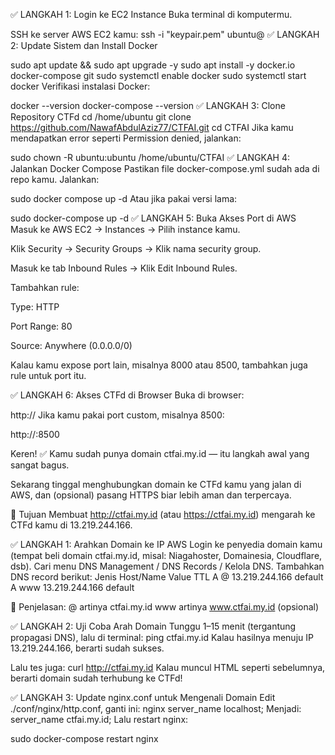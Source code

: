 ✅ LANGKAH 1: Login ke EC2 Instance
Buka terminal di komputermu.

SSH ke server AWS EC2 kamu:
ssh -i "keypair.pem" ubuntu@<public-ip-ec2>
✅ LANGKAH 2: Update Sistem dan Install Docker

sudo apt update && sudo apt upgrade -y
sudo apt install -y docker.io docker-compose git
sudo systemctl enable docker
sudo systemctl start docker
Verifikasi instalasi Docker:

docker --version
docker-compose --version
✅ LANGKAH 3: Clone Repository CTFd
cd /home/ubuntu
git clone https://github.com/NawafAbdulAziz77/CTFAI.git
cd CTFAI
Jika kamu mendapatkan error seperti Permission denied, jalankan:

sudo chown -R ubuntu:ubuntu /home/ubuntu/CTFAI
✅ LANGKAH 4: Jalankan Docker Compose
Pastikan file docker-compose.yml sudah ada di repo kamu. Jalankan:

sudo docker compose up -d
Atau jika pakai versi lama:

sudo docker-compose up -d
✅ LANGKAH 5: Buka Akses Port di AWS
Masuk ke AWS EC2 → Instances → Pilih instance kamu.

Klik Security → Security Groups → Klik nama security group.

Masuk ke tab Inbound Rules → Klik Edit Inbound Rules.

Tambahkan rule:

Type: HTTP

Port Range: 80

Source: Anywhere (0.0.0.0/0)

Kalau kamu expose port lain, misalnya 8000 atau 8500, tambahkan juga rule untuk port itu.

✅ LANGKAH 6: Akses CTFd di Browser
Buka di browser:

http://<public-ip-ec2>
Jika kamu pakai port custom, misalnya 8500:

http://<public-ip-ec2>:8500


Keren! ✅ Kamu sudah punya domain ctfai.my.id — itu langkah awal yang sangat bagus.

Sekarang tinggal menghubungkan domain ke CTFd kamu yang jalan di AWS, dan (opsional) pasang HTTPS biar lebih aman dan terpercaya.

🎯 Tujuan
Membuat http://ctfai.my.id (atau https://ctfai.my.id) mengarah ke CTFd kamu di 13.219.244.166.

✅ LANGKAH 1: Arahkan Domain ke IP AWS
Login ke penyedia domain kamu (tempat beli domain ctfai.my.id, misal: Niagahoster, Domainesia, Cloudflare, dsb).
Cari menu DNS Management / DNS Records / Kelola DNS.
Tambahkan DNS record berikut:
Jenis	Host/Name	Value	TTL
A	@	13.219.244.166	default
A	www	13.219.244.166	default

📌 Penjelasan:
@ artinya ctfai.my.id
www artinya www.ctfai.my.id (opsional)

✅ LANGKAH 2: Uji Coba Arah Domain
Tunggu 1–15 menit (tergantung propagasi DNS), lalu di terminal:
ping ctfai.my.id
Kalau hasilnya menuju IP 13.219.244.166, berarti sudah sukses.

Lalu tes juga:
curl http://ctfai.my.id
Kalau muncul HTML seperti sebelumnya, berarti domain sudah terhubung ke CTFd!

✅ LANGKAH 3: Update nginx.conf untuk Mengenali Domain
Edit ./conf/nginx/http.conf, ganti ini:
nginx
server_name localhost;
Menjadi:
server_name ctfai.my.id;
Lalu restart nginx:

sudo docker-compose restart nginx
